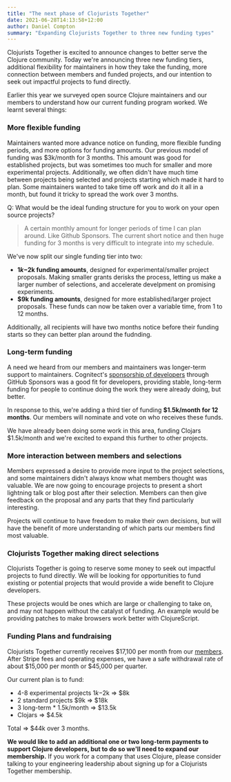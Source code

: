 ```yaml
---
title: "The next phase of Clojurists Together"
date: 2021-06-28T14:13:58+12:00
author: Daniel Compton
summary: "Expanding Clojurists Together to three new funding types"
---
```


Clojurists Together is excited to announce changes to better serve the Clojure community. Today we're announcing three new funding tiers, additional flexibility for maintainers in how they take the funding, more connection between members and funded projects, and our intention to seek out impactful projects to fund directly.

Earlier this year we surveyed open source Clojure maintainers and our members to understand how our current funding program worked. We learnt several things:

### More flexible funding

Maintainers wanted more advance notice on funding, more flexible funding periods, and more options for funding amounts. Our previous model of funding was $3k/month for 3 months. This amount was good for established projects, but was sometimes too much for smaller and more experimental projects. Additionally, we often didn't have much time between projects being selected and projects starting which made it hard to plan. Some maintainers wanted to take time off work and do it all in a month, but found it tricky to spread the work over 3 months.

Q: What would be the ideal funding structure for you to work on your open source projects?

> A certain monthly amount for longer periods of time I can plan around. Like Github Sponsors. The current short notice and then huge funding for 3 months is very difficult to integrate into my schedule.

We've now split our single funding tier into two:

* **$1k-$2k funding amounts**, designed for experimental/smaller project proposals. Making smaller grants derisks the process, letting us make a larger number of selections, and accelerate develpment on promising experiments.
* **$9k funding amounts**, designed for more established/larger project proposals. These funds can now be taken over a variable time, from 1 to 12 months.

Additionally, all recipients will have two months notice before their funding starts so they can better plan around the fudnding.

### Long-term funding

A need we heard from our members and maintainers was longer-term support to maintainers. Cognitect's [sponsorship of developers](https://www.cognitect.com/blog/2020/12/15/sponsoring-open-source-developers) through GitHub Sponsors was a good fit for developers, providing stable, long-term funding for people to continue doing the work they were already doing, but better.

In response to this, we're adding a third tier of funding **$1.5k/month for 12 months**. Our members will nominate and vote on who receives these funds.

We have already been doing some work in this area, funding Clojars $1.5k/month and we're excited to expand this further to other projects.

### More interaction between members and selections

Members expressed a desire to provide more input to the project selections, and some maintainers didn't always know what members thought was valuable. We are now going to encourage projects to present a short lightning talk or blog post after their selection. Members can then give feedback on the proposal and any parts that they find particularly interesting.

Projects will continue to have freedom to make their own decisions, but will have the benefit of more understanding of which parts our members find most valuable.

### Clojurists Together making direct selections

Clojurists Together is going to reserve some money to seek out impactful projects to fund directly. We will be looking for opportunities to fund existing or potential projects that would provide a wide benefit to Clojure developers.

These projects would be ones which are large or challenging to take on, and may not happen without the catalyst of funding. An example would be providing patches to make browsers work better with ClojureScript.

### Funding Plans and fundraising

Clojurists Together currently receives $17,100 per month from our [members](/members). After Stripe fees and operating expenses, we have a safe withdrawal rate of about $15,000 per month or $45,000 per quarter.

Our current plan is to fund:

* 4-8 experimental projects $1k-$2k => $8k
* 2 standard projects $9k => $18k
* 3 long-term * 1.5k/month => $13.5k
* Clojars => $4.5k

Total => $44k over 3 months.

**We would like to add an additional one or two long-term payments to support Clojure developers, but to do so we'll need to expand our membership.** If you work for a company that uses Clojure, please consider talking to your engineering leadership about signing up for a Clojurists Together membership.
